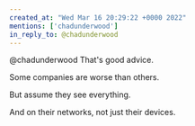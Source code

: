 ```yaml
---
created_at: "Wed Mar 16 20:29:22 +0000 2022"
mentions: ['chadunderwood']
in_reply_to: @chadunderwood
---
```


@chadunderwood That's good advice.

Some companies are worse than others. 

But assume they see everything.

And on their networks, not just their devices.